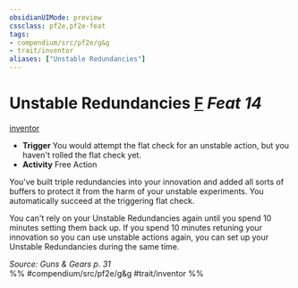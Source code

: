 ```yaml
---
obsidianUIMode: preview
cssclass: pf2e,pf2e-feat
tags:
- compendium/src/pf2e/g&g
- trait/inventor
aliases: ["Unstable Redundancies"]
---
```

# Unstable Redundancies  [F](chapter-9-playing-the-game.md#Actions "Free Action") *Feat 14*  
[inventor](Reference/Rules/Traits/inventor-g-g.md "Inventor Class Trait")  

- **Trigger** You would attempt the flat check for an unstable action, but you haven't rolled the flat check yet.
- **Activity** Free Action

You've built triple redundancies into your innovation and added all sorts of buffers to protect it from the harm of your unstable experiments. You automatically succeed at the triggering flat check.

You can't rely on your Unstable Redundancies again until you spend 10 minutes setting them back up. If you spend 10 minutes retuning your innovation so you can use unstable actions again, you can set up your Unstable Redundancies during the same time.

*Source: Guns & Gears p. 31*  
%% #compendium/src/pf2e/g&g #trait/inventor %%